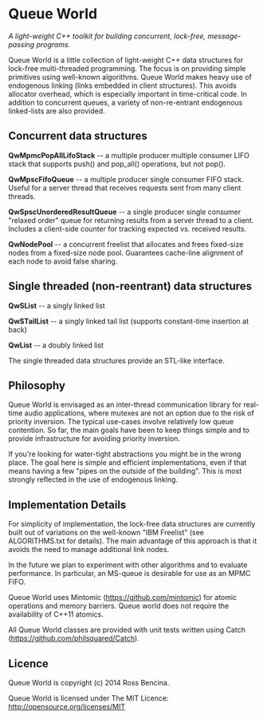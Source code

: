 Queue World
===========

_A light-weight C++ toolkit for building concurrent, lock-free, message-passing programs._

Queue World is a little collection of light-weight C++ data structures for lock-free multi-threaded programming. The focus is on providing simple primitives using well-known algorithms. Queue World makes heavy use of endogenous linking (links embedded in client structures). This avoids allocator overhead, which is especially important in time-critical code. In addition to concurrent queues, a variety of non-re-entrant endogenous linked-lists are also provided.


Concurrent data structures
--------------------------

**QwMpmcPopAllLifoStack** -- a multiple producer multiple consumer LIFO stack that supports push() and pop_all() operations, but not pop().

**QwMpscFifoQueue** -- a multiple producer single consumer FIFO stack. Useful for a server thread that receives requests sent from many client threads.

**QwSpscUnorderedResultQueue** -- a single producer single consumer "relaxed order" queue for returning results from a server thread to a client. Includes a client-side counter for tracking expected vs. received results.

**QwNodePool** -- a concurrent freelist that allocates and frees fixed-size nodes from a fixed-size node pool. Guarantees cache-line alignment of each node to avoid false sharing.


Single threaded (non-reentrant) data structures
-----------------------------------------------

**QwSList** -- a singly linked list

**QwSTailList** -- a singly linked tail list (supports constant-time insertion at back)

**QwList** -- a doubly linked list

The single threaded data structures provide an STL-like interface.


Philosophy
----------

Queue World is envisaged as an inter-thread communication library for real-time audio applications, where mutexes are not an option due to the risk of priority inversion. The typical use-cases involve relatively low queue contention. So far, the main goals have been to keep things simple and to provide infrastructure for avoiding priority inversion.

If you're looking for water-tight abstractions you might be in the wrong place. The goal here is simple and efficient implementations, even if that means having a few "pipes on the outside of the building". This is most strongly reflected in the use of endogenous linking.


Implementation Details
----------------------

For simplicity of implementation, the lock-free data structures are currently built out of variations on the well-known "IBM Freelist" (see ALGORITHMS.txt for details). The main advantage of this approach is that it avoids the need to manage additional link nodes.

In the future we plan to experiment with other algorithms and to evaluate performance. In particular, an MS-queue is desirable for use as an MPMC FIFO.

Queue World uses Mintomic (https://github.com/mintomic) for atomic operations and memory barriers. Queue world does not require the availability of C++11 atomics.

All Queue World classes are provided with unit tests written using Catch (https://github.com/philsquared/Catch).


Licence
-------

Queue World is copyright (c) 2014 Ross Bencina.

Queue World is licensed under The MIT Licence: http://opensource.org/licenses/MIT
